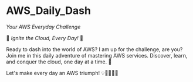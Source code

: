 # AWS_Daily_Dash
*Your AWS Everyday Challenge*

🚀 *Ignite the Cloud, Every Day!* 🚀

Ready to dash into the world of AWS? I am up for the challenge, are you? Join me in this daily adventure of mastering AWS services. Discover, learn, and conquer the cloud, one day at a time. 🌟

Let's make every day an AWS triumph! 💡👩‍💻👨‍💻
